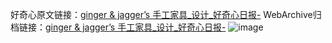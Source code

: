 好奇心原文链接：[ginger & jagger’s 手工家具_设计_好奇心日报-](https://www.qdaily.com/articles/6863.html)
WebArchive归档链接：[ginger & jagger’s 手工家具_设计_好奇心日报-](http://web.archive.org/web/20190623171457/https://www.qdaily.com/articles/6863.html)
![image](http://ww3.sinaimg.cn/large/007d5XDply1g3wb6z53o4j30u02obgwk)